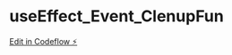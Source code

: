 # useEffect_Event_ClenupFun

[Edit in Codeflow ⚡️](https://stackblitz.com/~/github.com/AdamShaikhJs/useEffect_Event_ClenupFun)